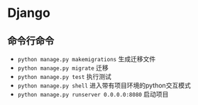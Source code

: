 # Django

## 命令行命令

- `python manage.py makemigrations` 生成迁移文件
- `python manage.py migrate` 迁移
- `python manage.py test` 执行测试
- `python manage.py shell` 进入带有项目环境的python交互模式
- `python manage.py runserver 0.0.0.0:8080` 启动项目